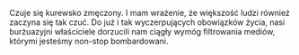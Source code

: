 Czuje się kurewsko zmęczony. I mam wrażenie, że większość ludzi również zaczyna się tak czuć. Do już i tak wyczerpujących obowiązków życia, nasi burżuazyjni właściciele dorzucili nam ciągły wymóg filtrowania mediów, którymi jesteśmy non-stop bombardowani.
